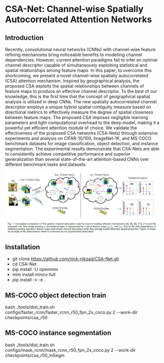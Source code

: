 # CSA-Net: Channel-wise Spatially Autocorrelated Attention Networks

## Introduction
Recently, convolutional neural networks (CNNs) with channel-wise feature refining mechanisms bring noticeable benefits to modelling channel dependencies. However, current attention paradigms fail to infer an optimal channel descriptor capable of simultaneously exploiting statistical and spatial relationships among feature maps. In this paper, to overcome this shortcoming, we present a novel channel-wise spatially autocorrelated (CSA) attention mechanism. Inspired by geographical analysis, the proposed CSA exploits the spatial relationships between channels of feature maps to produce an effective channel descriptor. To the best of our knowledge, this is the first time that the concept of geographical spatial analysis is utilized in deep CNNs. The new spatially autocorrelated channel descriptor employs a unique hybrid spatial contiguity measure based on directional metrics to effectively measure the degree of spatial closeness between feature maps. The proposed CSA imposes negligible learning parameters and light computational overhead to the deep model, making it a powerful yet efficient attention module of choice. We validate the effectiveness of the proposed CSA networks (CSA-Nets) through extensive experiments and analysis on CIFAR-10/100, ImageNet-1K, and MS COCO benchmark datasets for image classification, object detection, and instance segmentation. The experimental results demonstrate that CSA-Nets are able to consistently achieve competitive performance and superior generalization than several state-of-the-art attention-based CNNs over different benchmark tasks and datasets.

<div align="center">
  <img src="CSA/csa_model.png" />
</div>

## Installation
- git clone https://github.com/nick-nikzad/CSA-Net.git
- cd CSA-Net
- pip install -U openmim
- mim install mmcv-full
- pip install -v -e .

## MS-COCO object detection train
bash ./tools/dist_train.sh configs/faster_rcnn/faster_rcnn_r50_fpn_2x_coco.py 2 --work-dir checkpoints/csa_r50

## MS-COCO instance segmentation
bash ./tools/dist_train.sh configs/mask_rcnn/mask_rcnn_r50_fpn_2x_coco.py 2 --work-dir checkpoints/csa_r50_inSegm
